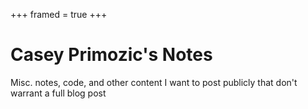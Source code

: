 +++
framed = true
+++

# Casey Primozic's Notes

Misc. notes, code, and other content I want to post publicly that don't warrant a full blog post
